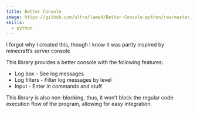 ```yaml
---
title: Better Console
image: https://github.com/ultraflame4/Better-Console-python/raw/master/imgs/ezgif-3-e5e15d50dcf7.gif
skills:
  - python
---
```

I forgot why I created this, though I know it was partly inspired by minecraft’s server console



This library provides a better console with the following features:

- Log box - See log messages
- Log filters - Filter log messages by level
- Input - Enter in commands and stuff

This library is also non-blocking, thus, it won’t block the regular code execution flow of the program, allowing for easy integration.